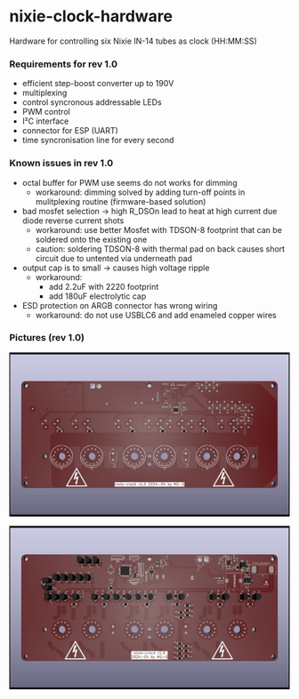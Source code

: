 # nixie-clock-hardware
Hardware for controlling six Nixie IN-14 tubes as clock (HH:MM:SS) 

### Requirements for rev 1.0
* efficient step-boost converter up to 190V
* multiplexing
* control syncronous addressable LEDs
* PWM control
* I²C interface
* connector for ESP (UART)
* time syncronisation line for every second

### Known issues in rev 1.0
* octal buffer for PWM use seems do not works for dimming
  * workaround: dimming solved by adding turn-off points in mulitplexing routine (firmware-based solution)
* bad mosfet selection -> high R_DSOn lead to heat at high current due diode reverse current shots
  * workaround: use better Mosfet with TDSON-8 footprint that can be soldered onto the existing one
  * caution: soldering TDSON-8 with thermal pad on back causes short circuit due to untented via underneath pad
* output cap is to small -> causes high voltage ripple
  * workaround:
    * add 2.2uF with 2220 footprint
    * add 180uF electrolytic cap
* ESD protection on ARGB connector has wrong wiring
  * workaround: do not use USBLC6 and add enameled copper wires

### Pictures (rev 1.0)

![pcb top](img/nixie-clock-top.jpg "nixie-clock PCB v1.0 top view")

![pcb bottom](img/nixie-clock-bottom.jpg "nixie-clock PCB v1.0 bottom view")

